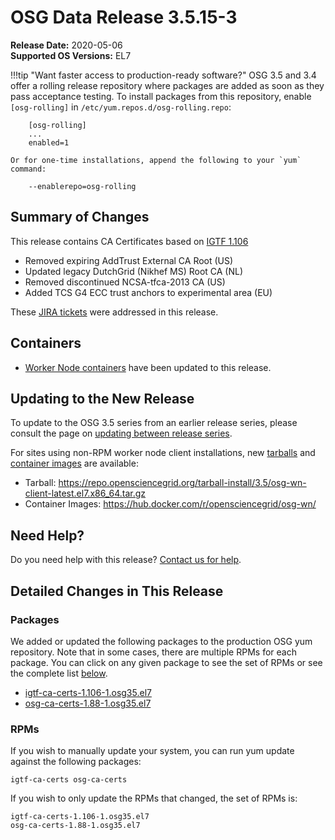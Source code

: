 OSG Data Release 3.5.15-3
========================

**Release Date:** 2020-05-06    
**Supported OS Versions:** EL7

!!!tip "Want faster access to production-ready software?"
    OSG 3.5 and 3.4 offer a rolling release repository where packages are added as soon as they pass acceptance testing.
    To install packages from this repository, enable `[osg-rolling]` in `/etc/yum.repos.d/osg-rolling.repo`:

        [osg-rolling]
        ...
        enabled=1

    Or for one-time installations, append the following to your `yum` command:

        --enablerepo=osg-rolling

Summary of Changes
------------------

This release contains CA Certificates based on [IGTF 1.106](http://dist.eugridpma.info/distribution/igtf/current/CHANGES)

* Removed expiring AddTrust External CA Root (US)
* Updated legacy DutchGrid (Nikhef MS) Root CA (NL)
* Removed discontinued NCSA-tfca-2013 CA (US)
* Added TCS G4 ECC trust anchors to experimental area (EU)


These [JIRA tickets](https://opensciencegrid.atlassian.net/issues/?jql=project%20%3D%20SOFTWARE%20AND%20fixVersion%20%3D%203.5.15-3%20ORDER%20BY%20priority%20DESC%2C%20key%20DESC) were addressed in this release.

Containers
----------

- [Worker Node containers](../../worker-node/using-wn-containers.md) have been updated to this release.

Updating to the New Release
---------------------------

To update to the OSG 3.5 series from an earlier release series, please consult the page on
[updating between release series](../updating-to-osg-35.md).

For sites using non-RPM worker node client installations, new [tarballs](../../worker-node/install-wn-tarball.md) and
[container images](../../worker-node/using-wn-containers.md) are available:

- Tarball: <https://repo.opensciencegrid.org/tarball-install/3.5/osg-wn-client-latest.el7.x86_64.tar.gz>
- Container Images: <https://hub.docker.com/r/opensciencegrid/osg-wn/>

Need Help?
----------

Do you need help with this release? [Contact us for help](../../common/help.md).

Detailed Changes in This Release
--------------------------------

### Packages

We added or updated the following packages to the production OSG yum repository.
Note that in some cases, there are multiple RPMs for each package.
You can click on any given package to see the set of RPMs or see the complete list [below](#rpms).

-   [igtf-ca-certs-1.106-1.osg35.el7](https://koji.chtc.wisc.edu/koji/search?match=glob&type=build&terms=igtf-ca-certs-1.106-1.osg35.el7)
-   [osg-ca-certs-1.88-1.osg35.el7](https://koji.chtc.wisc.edu/koji/search?match=glob&type=build&terms=osg-ca-certs-1.88-1.osg35.el7)

### RPMs

If you wish to manually update your system, you can run yum update against the following packages:

    igtf-ca-certs osg-ca-certs

If you wish to only update the RPMs that changed, the set of RPMs is:

``` file
igtf-ca-certs-1.106-1.osg35.el7
osg-ca-certs-1.88-1.osg35.el7
```
